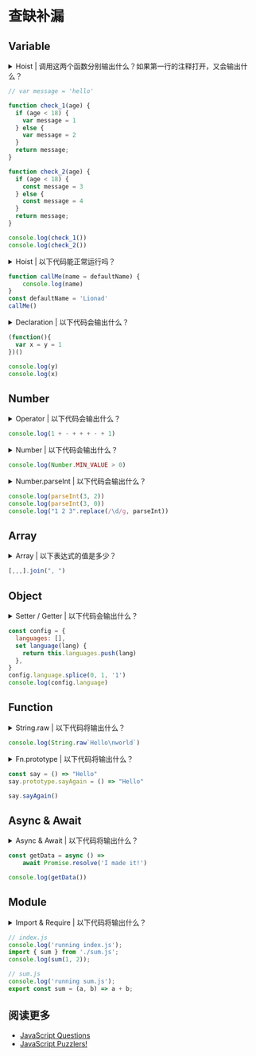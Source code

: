 # 查缺补漏

## Variable

<details>
    <summary>Hoist | 调用这两个函数分别输出什么？如果第一行的注释打开，又会输出什么？</summary>
    <p>
        由于变量提升，check_1 会返回 undefined，check_2 中的 const 不提升，会报错；
        如果打开注释，check_1 的逻辑不变，check_2 中会返回 window.message 的值 'hello'。
    </p>
</details>

```js
// var message = 'hello'

function check_1(age) {
  if (age < 18) {
    var message = 1
  } else {
    var message = 2
  }
  return message;
}

function check_2(age) {
  if (age < 18) {
    const message = 3
  } else {
    const message = 4
  }
  return message;
}

console.log(check_1())
console.log(check_2())
```

<details>
    <summary>Hoist | 以下代码能正常运行吗？</summary>
    <p>因为调用 callMe 之前，defaultName 已经初始化完成了，所以 `name = defaultName` 不会报错。代码可以正常运行。</p>
</details>

```js
function callMe(name = defaultName) {
    console.log(name)
}
const defaultName = 'Lionad'
callMe()
```

<details>
    <summary>Declaration | 以下代码会输出什么？</summary>
    <p>1 和 Error。注意，y 会被声明为全局变量，如果你想避免这种情况发生，那就使用严格模式吧。</p>
</details>


```js
(function(){
  var x = y = 1
})()

console.log(y)
console.log(x)
```

## Number

<details>
    <summary>Operator | 以下代码会输出什么？</summary>
    <p>答案是 2；注意符号之间有空格，所以别误认为出现了自增符号。</p>
</details>

```js
console.log(1 + - + + + - + 1)
```

<details>
    <summary>Number | 以下代码会输出什么？</summary>
    <p>Number.MIN_VALUE 意味着在 JS 中最接近 0 的数，它大于 0。</p>
</details>

```js
console.log(Number.MIN_VALUE > 0)
```

<details>
    <summary>Number.parseInt | 以下代码会输出什么？</summary>
    <p>parseInt 意味着将某个数字转换为 10 进制数显示，第二个参数需传入该数字的原本进制。第一条语句输出 NaN，因为 3 非二进制；第二条语句输出 3，因为传入错误的进制数会导致回退回十进制；第三条语句输出“1 NaN 3”，因为 replace 会给其回调函数传入不止一个参数。实际上可看作 parseInt 调用了 [[1, 0], [2, 2], [3, 4]]</p>
</details>

```js
console.log(parseInt(3, 2))
console.log(parseInt(3, 0))
console.log("1 2 3".replace(/\d/g, parseInt))
```

## Array

<details>
    <summary>Array | 以下表达式的值是多少？</summary>
    <p>“[,,]”。尽管 map 函数会跳过数组空项，但是 join 不会。同时，因为 JS 允许数组末尾空格，所以 [,,,] 只包含 3 个空项。</p>
</details>

```js
[,,,].join(", ")
```

## Object

<details>
    <summary>Setter / Getter | 以下代码会输出什么？</summary>
    <p>会报错。字面量定义 Setter 和 Getter 必须成双成对，不然没定义则回退为 undefined，所以在 splice 方法调用时，该段代码会报错。</p>
</details>

```js
const config = {
  languages: [],
  set language(lang) {
    return this.languages.push(lang)
  },
}
config.language.splice(0, 1, '1')
console.log(config.language)
```

## Function

<details>
    <summary>String.raw | 以下代码将输出什么？</summary>
    <p>“Hello\nworld”。String.raw 返回一段不对特殊字符转移的字符串。它可以作为函数调用，但是要传特定格式的参数，比较麻烦，所以一般作为模板字符串的标记使用。</p>
</details>

```js
console.log(String.raw`Hello\nworld`)
```

<details>
    <summary>Fn.prototype | 以下代码将输出什么？</summary>
    <p>会报错。箭头函数没有 prototype。</p>
</details>

```js
const say = () => "Hello"
say.prototype.sayAgain = () => "Hello"

say.sayAgain()
```

## Async & Await

<details>
    <summary>Async & Await | 以下代码将输出什么？</summary>
    <p>Promise {&lt;pending&gt;}。Await 会等待 Promise 的执行，但是仍然返回 Promise，所以 getData 需要调用 then 方法才能拿到结果。</p>
</details>

```js
const getData = async () => 
    await Promise.resolve('I made it!')

console.log(getData())
```

## Module

<details>
    <summary>Import & Require | 以下代码将输出什么？</summary>
    <p>关键字 Import 引入模块时，会对模块进行预检与解析，所以模块中的代码会先执行；如果是 Require 的话，由于是动态引入，所以模块中的代码不会先执行。</p>
</details>

```js
// index.js
console.log('running index.js');
import { sum } from './sum.js';
console.log(sum(1, 2));

// sum.js
console.log('running sum.js');
export const sum = (a, b) => a + b;
```

## 阅读更多

* [JavaScript Questions](https://github.com/lydiahallie/javascript-questions)
* [JavaScript Puzzlers!](http://javascript-puzzlers.herokuapp.com/)